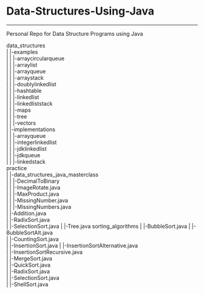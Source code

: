 # Data-Structures-Using-Java
-------------------------------------------------------------------------------------------------------------------------------------------------------------------------------------
Personal Repo for Data Structure Programs using Java

data_structures     
|   |-examples      
|   |   |-arraycircularqueue        
|   |   |-arraylist     
|   |   |-arrayqueue        
|   |   |-arraystack        
|   |   |-doublylinkedlist      
|   |   |-hashtable     
|   |   |-linkedlist        
|   |   |-linkedliststack       
|   |   |-maps      
|   |   |-tree      
|   |   |-vectors       
|   |-implementations       
|   |   |-arrayqueue        
|   |   |-integerlinkedlist     
|   |   |-jdklinkedlist     
|   |   |-jdkqueue      
|   |   |-linkedstack       
practice        
|   |-data_structures_java_masterclass      
|   |   |-DecimalToBinary       
|   |   |-ImageRotate.java      
|   |   |-MaxProduct.java       
|   |   |-MissingNumber.java        
|   |   |-MissingNumbers.java       
|   |-Addition.java        
|   |-RadixSort.java        
|   |-SelectionSort.java
|   |-Tree.java
sorting_algorithms
|   |-BubbleSort.java
|   |-BubbleSortAlt.java       
|   |-CountingSort.java      
|   |-InsertionSort.java
|   |-InsertionSortAlternative.java        
|   |-InsertionSortRecursive.java        
|   |-MergeSort.java        
|   |-QuickSort.java        
|   |-RadixSort.java        
|   |-SelectionSort.java        
|   |-ShellSort.java        
